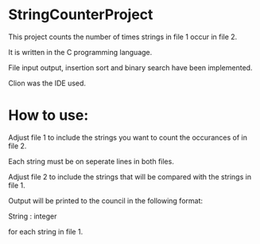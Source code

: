 # StringCounterProject
This project counts the number of times strings in file 1 occur in file 2.

It is written in the C programming language.

File input output, insertion sort and binary search have been implemented.

Clion was the IDE used.

# How to use:

Adjust file 1 to include the strings you want to count the occurances of in file 2.

Each string must be on seperate lines in both files.

Adjust file 2 to include the strings that will be compared with the strings in file 1.

Output will be printed to the council in the following format:

String : integer

for each string in file 1.
